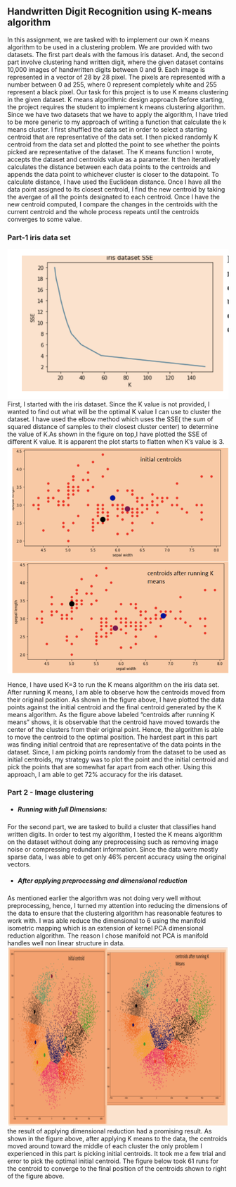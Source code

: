 ## Handwritten Digit Recognition using K-means algorithm
In this assignment, we are tasked with to implement our own K means algorithm to be used in a clustering problem. We are provided with two datasets. The first part deals with the famous iris dataset. And, the second part involve clustering hand written digit, where the given dataset contains 10,000 images of handwritten digits between 0 and 9. Each image is represented in a vector of 28 by 28 pixel. The pixels are represented with a number between 0 ad 255, where 0 represent completely white and 255 represent a black pixel. Our task for this project is to use K means clustering in the given dataset.
 K means algorithmic design approach
Before starting, the project requires the student to implement k means clustering algorithm. Since we have two datasets that we have to apply the algorithm, I have tried to be more generic to my approach of writing a function that calculate the k means cluster. I first shuffled the data set in order to select a starting centroid that are representative of the data set. I then picked randomly K centroid from the data set and plotted the point to see whether the points picked are representative of the dataset.
The K means function I wrote, accepts the dataset and centroids value as a parameter. It then iteratively calculates the distance between each data points to the centroids and appends the data point to whichever cluster is closer to the datapoint. To calculate distance, I have used the Euclidean distance.
Once I have all the data point assigned to its closest centroid, I find the new centroid by taking the avergae of all the points designated to each centroid. Once I have the new centroid computed, I compare the changes in the centroids with the current centroid and the whole process repeats until the centroids converges to some value.
### Part-1 iris data set
![alt text](img/img1.png)
 First, I started with the iris dataset. Since the K value is not provided, I wanted to find out what will be the optimal K value I can use to cluster the dataset. I have used the elbow method which uses the SSE( the sum of  squared distance of samples to their closest cluster center) to determine the value of K.As shown in the figure on top,I have plotted  the SSE of different K value. It is apparent the plot starts to flatten when K’s value is 3.
![alt text](img/img2.png)

Hence, I have used K=3 to run the K means algorithm on the iris data set. After running K means, I am able to observe how the centroids moved from their original position. As shown in the figure above, I have plotted the data points against the initial centroid and the final centroid generated by the  K means algorithm. As the figure above labeled “centroids after running K means” shows, it is observable that the centroid have moved towards the center of the clusters from their original point. Hence, the algorithm is able to move the centroid to the optimal position. The hardest part in this part was finding initial centroid that are representative of the data points in the dataset. Since, I am picking points randomly from the dataset to be used as initial centroids, my strategy was to plot the point and the initial centroid and pick the points that are somewhat far apart from each other. Using this approach, I am able to get 72% accuracy for the iris dataset. 

### Part 2 - Image clustering

- ##### Running with full Dimensions:
For the second part, we are tasked to build a cluster that classifies hand written digits. In order to test my algorithm, I tested the K means algorithm on the dataset without doing any preprocessing such as removing image noise or compressing redundant information. Since the data were mostly sparse data, I was able to get only 46% percent accuracy using the original vectors.

- ##### After applying preprocessing and dimensional reduction
As mentioned earlier the algorithm was not doing very well without preprocessing, hence,  I turned my attention into reducing the dimensions of the data to ensure that the clustering algorithm has reasonable features to work with. I was able reduce the dimensional to 6 using the manifold isometric mapping which is an extension of kernel PCA dimensional reduction algorithm. The reason I chose manifold not PCA is manifold handles well non linear structure in data. 
![alt text](img/img3.png)
the result of applying dimensional reduction had a promising result. As shown in the figure above, after applying K means to the data, the centroids moved around toward the middle of each cluster the only problem I experienced in this part is picking initial centroids. It took me a few trial and error to pick the optimal initial centroid. The figure below took 61 runs for the centroid to converge to the final position of the centroids shown to right of the figure above.
